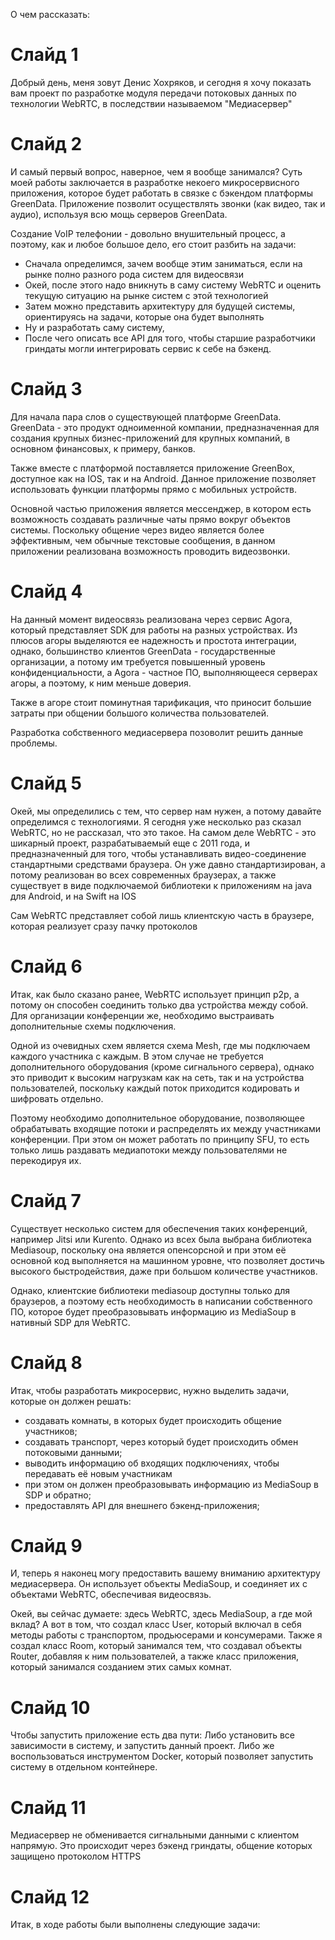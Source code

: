 О чем рассказать:

# Слайд 1
Добрый день, меня зовут Денис Хохряков, и сегодня я хочу показать вам проект по разработке модуля
передачи потоковых данных по технологии WebRTC, в последствии называемом "Медиасервер"

# Слайд 2

И самый первый вопрос, наверное, чем я вообще занимался? 
Суть моей работы заключается в разработке некоего микросервисного приложения, 
которое будет работать в связке с бэкендом платформы GreenData. 
Приложение позволит осуществлять звонки (как видео, так и аудио), используя всю мощь серверов GreenData.

Создание VoIP телефонии - довольно внушительный процесс, а поэтому, как и любое большое дело, его стоит разбить на задачи:
* Сначала определимся, зачем вообще этим заниматься, если на рынке полно разного рода систем для видеосвязи
* Окей, после этого надо вникнуть в саму систему WebRTC и оценить текущую ситуацию на рынке систем с этой технологией
* Затем можно представить архитектуру для будущей системы, ориентируясь на задачи, которые она будет выполнять
* Ну и разработать саму систему,
* После чего описать все API для того, чтобы старшие разработчики гриндаты могли интегрировать сервис к себе на бэкенд.

# Слайд 3

Для начала пара слов о существующей платформе GreenData. GreenData - это продукт одноименной компании, предназначенная
для создания крупных бизнес-приложений для крупных компаний, в основном финансовых, к примеру, банков.

Также вместе с платформой поставляется приложение GreenBox, доступное как на IOS, так и на Android. 
Данное приложение позволяет использовать функции платформы прямо с мобильных устройств.

Основной частью приложения является мессенджер, в котором есть возможность создавать различные чаты
прямо вокруг объектов системы. 
Поскольку общение через видео является более эффективным, чем обычные текстовые сообщения,
в данном приложении реализована возможность проводить видеозвонки.

# Слайд 4

На данный момент видеосвязь реализована через сервис Agora, который представляет SDK для работы
на разных устройствах. Из плюсов агоры выделяются ее надежность и простота интеграции,
однако, большинство клиентов GreenData - государственные организации, а потому
им требуется повышенный уровень конфиденциальности, а Agora - частное ПО, выполняющееся
серверах агоры, а поэтому, к ним меньше доверия.

Также в агоре стоит поминутная тарификация, что приносит большие затраты при общении
большого количества пользователей.

Разработка собственного медиасервера позоволит решить данные проблемы.

# Слайд 5

Окей, мы определились с тем, что сервер нам нужен, а потому давайте определимся с технологиями.
Я сегодня уже несколько раз сказал WebRTC, но не рассказал, что это такое. 
На самом деле WebRTC - это шикарный проект, разрабатываемый еще с 2011 года, и предназначенный для того, чтобы устанавливать видео-соединение стандартными средствами браузера.
Он уже давно стандартизирован, а потому реализован во всех современных браузерах, а также существует в виде подключаемой библиотеки к приложениям
на java для Android, и на Swift на IOS

Сам WebRTC представляет собой лишь клиентскую часть в браузере, которая реализует сразу пачку протоколов

# Слайд 6

Итак, как было сказано ранее, WebRTC использует принцип p2p, а потому он способен соединить только два устройства между собой.
Для организации конференции же, необходимо выстраивать дополнительные схемы подключения.

Одной из очевидных схем является схема Mesh, где мы подключаем каждого участника с каждым. В этом случае не требуется 
дополнительного оборудования (кроме сигнального сервера), однако это приводит к высоким нагрузкам как на сеть, так и 
на устройства пользователей, поскольку каждый поток приходится кодировать и шифровать отдельно.

Поэтому необходимо дополнительное оборудование, позволяющее обрабатывать входящие потоки и распределять их между участниками конференции.
При этом он может работать по принципу SFU, то есть только лишь раздавать медиапотоки между пользователями не перекодируя их.

# Слайд 7

Существует несколько систем для обеспечения таких конференций, например Jitsi или Kurento. Однако из всех была выбрана
библиотека Mediasoup, поскольку она является опенсорсной и при этом её основной код выполняется на машинном уровне,
что позволяет достичь высокого быстродействия, даже при большом количестве участников.

Однако, клиентские библиотеки mediasoup доступны только для браузеров, а поэтому есть необходимость
в написании собственного ПО, которое будет преобразовывать информацию из MediaSoup в нативный SDP для WebRTC.

# Слайд 8

Итак, чтобы разработать микросервис, нужно выделить задачи, которые он должен решать:
* создавать комнаты, в которых будет происходить общение участников;
* создавать транспорт, через который будет происходить обмен потоковыми данными;
* выводить информацию об входящих подключениях, чтобы передавать её новым участникам
* при этом он должен преобразовывать информацию из MediaSoup в SDP и обратно;
* предоставлять API для внешнего бэкенд-приложения;

# Слайд 9
И, теперь я наконец могу предоставить вашему вниманию архитектуру медиасервера. 
Он использует объекты MediaSoup, и соединяет их с объектами WebRTC, обеспечивая видеосвязь.

Окей, вы сейчас думаете: здесь WebRTC, здесь MediaSoup, а где мой вклад? 
А вот в том, что создал класс User, который включал в себя методы работы с транспортом, продьюсерами и консумерами.
Также я создал класс Room, который занимался тем, что создавал объекты Router, добавляя к ним пользователей,
а также класс приложения, который занимался созданием этих самых комнат.

# Слайд 10
Чтобы запустить приложение есть два пути: 
Либо установить все зависимости в систему, и запустить данный проект. Либо же воспользоваться инструментом Docker, который
позволяет запустить систему в отдельном контейнере.

# Слайд 11

Медиасервер не обменивается сигнальными данными с клиентом напрямую. Это происходит через бэкенд гриндаты, общение
которых защищено протоколом HTTPS

# Слайд 12
Итак, в ходе работы были выполнены следующие задачи:
